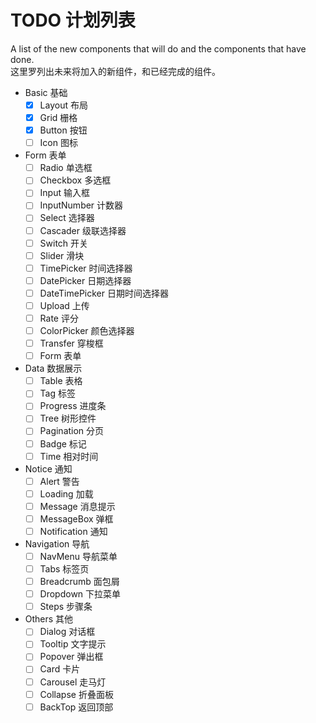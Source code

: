 # TODO 计划列表
A list of the new components that will do and the components that have done.  
这里罗列出未来将加入的新组件，和已经完成的组件。

- Basic 基础
    + [X] Layout 布局
    + [X] Grid 栅格
    + [X] Button 按钮
    + [ ] Icon 图标
- Form 表单
    + [ ] Radio 单选框
    + [ ] Checkbox 多选框
    + [ ] Input 输入框
    + [ ] InputNumber 计数器
    + [ ] Select 选择器
    + [ ] Cascader 级联选择器
    + [ ] Switch 开关
    + [ ] Slider 滑块
    + [ ] TimePicker 时间选择器
    + [ ] DatePicker 日期选择器
    + [ ] DateTimePicker 日期时间选择器
    + [ ] Upload 上传
    + [ ] Rate 评分
    + [ ] ColorPicker 颜色选择器
    + [ ] Transfer 穿梭框
    + [ ] Form 表单
- Data 数据展示
    + [ ] Table 表格
    + [ ] Tag 标签
    + [ ] Progress 进度条
    + [ ] Tree 树形控件
    + [ ] Pagination 分页
    + [ ] Badge 标记
    + [ ] Time 相对时间
- Notice 通知
    + [ ] Alert 警告
    + [ ] Loading 加载
    + [ ] Message 消息提示
    + [ ] MessageBox 弹框
    + [ ] Notification 通知
- Navigation 导航
    + [ ] NavMenu 导航菜单
    + [ ] Tabs 标签页
    + [ ] Breadcrumb 面包屑
    + [ ] Dropdown 下拉菜单
    + [ ] Steps 步骤条
- Others 其他
    + [ ] Dialog 对话框
    + [ ] Tooltip 文字提示
    + [ ] Popover 弹出框
    + [ ] Card 卡片
    + [ ] Carousel 走马灯
    + [ ] Collapse 折叠面板
    + [ ] BackTop 返回顶部